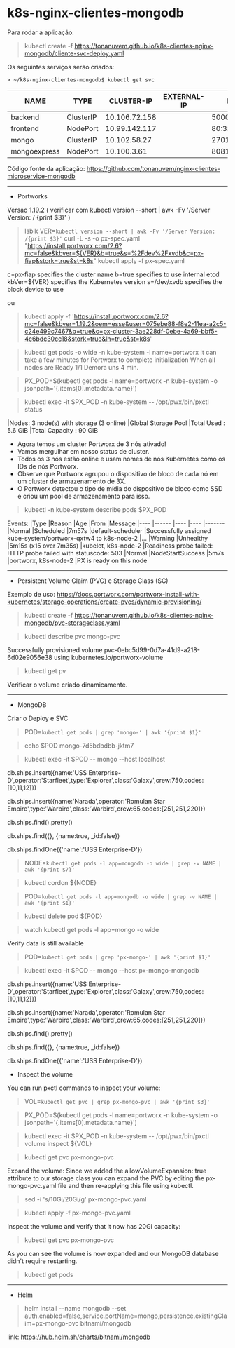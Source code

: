 # k8s-nginx-clientes-mongodb

Para rodar a aplicação:

> kubectl create -f https://tonanuvem.github.io/k8s-clientes-nginx-mongodb/cliente-svc-deploy.yaml

Os seguintes serviços serão criados:

```
> ~/k8s-nginx-clientes-mongodb$ kubectl get svc
```

|NAME          |TYPE       |CLUSTER-IP     |EXTERNAL-IP  |PORT(S)         |AGE|
| --- | --- | --- | ---| --- | ---|
|backend        |ClusterIP    |10.106.72.158   |<none>        |5000/TCP   |2m40s
|frontend       |NodePort    |10.99.142.117   |<none>        |80:32000/TCP     |2m40s
|mongo          |ClusterIP   |10.102.58.27    |<none>        |27017/TCP        |2m40s
|mongoexpress   |NodePort    |10.100.3.61     |<none>        |8081:32081/TCP   |2m40s
 
Código fonte da aplicação: https://github.com/tonanuvem/nginx-clientes-microservice-mongodb

<hr>

* Portworks

Versao 1.19.2 ( verificar com kubectl version --short | awk -Fv '/Server Version: / {print $3}' )

> lsblk
> VER=`kubectl version --short | awk -Fv '/Server Version: /{print $3}'`
> curl -L -s -o px-spec.yaml "https://install.portworx.com/2.6?mc=false&kbver=${VER}&b=true&s=%2Fdev%2Fxvdb&c=px-fiap&stork=true&st=k8s"
> kubectl apply -f px-spec.yaml

c=px-fiap specifies the cluster name
b=true specifies to use internal etcd
kbVer=${VER} specifies the Kubernetes version
s=/dev/xvdb specifies the block device to use
 
ou

> kubectl apply -f 'https://install.portworx.com/2.6?mc=false&kbver=1.19.2&oem=esse&user=075ebe88-f8e2-11ea-a2c5-c24e499c7467&b=true&c=px-cluster-3ae228df-0ebe-4a69-bbf5-4c6bdc30cc18&stork=true&lh=true&st=k8s'

> kubectl get pods -o wide -n kube-system -l name=portworx
It can take a few minutes for Portworx to complete initialization
When all nodes are Ready 1/1
Demora uns 4 min.

> PX_POD=$(kubectl get pods -l name=portworx -n kube-system -o jsonpath='{.items[0].metadata.name}')

> kubectl exec -it $PX_POD -n kube-system -- /opt/pwx/bin/pxctl status

|Nodes: 3 node(s) with storage (3 online)
|Global Storage Pool
|Total Used    	:  5.6 GiB
|Total Capacity	:  90 GiB

- Agora temos um cluster Portworx de 3 nós ativado!
- Vamos mergulhar em nosso status de cluster.
- Todos os 3 nós estão online e usam nomes de nós Kubernetes como os IDs de nós Portworx.
- Observe que Portworx agrupou o dispositivo de bloco de cada nó em um cluster de armazenamento de 3X.
- O Portworx detectou o tipo de mídia do dispositivo de bloco como SSD e criou um pool de armazenamento para isso.

> kubectl -n kube-system describe pods $PX_POD
 
Events:
   |Type     |Reason                             |Age                     |From                  |Message
   |----     |------                             |----                    |----                  |-------
   |Normal   |Scheduled                          |7m57s                   |default-scheduler     |Successfully assigned kube-system/portworx-qxtw4 to k8s-node-2
   |...
   |Warning  |Unhealthy                          |5m15s (x15 over 7m35s)  |kubelet, k8s-node-2   |Readiness probe failed: HTTP probe failed with statuscode: 503
   |Normal   |NodeStartSuccess                   |5m7s                    |portworx, k8s-node-2  |PX is ready on this node

<hr>

* Persistent Volume Claim (PVC) e Storage Class (SC)

Exemplo de uso: https://docs.portworx.com/portworx-install-with-kubernetes/storage-operations/create-pvcs/dynamic-provisioning/

> kubectl create -f https://tonanuvem.github.io/k8s-clientes-nginx-mongodb/pvc-storageclass.yaml

> kubectl describe pvc mongo-pvc

Successfully provisioned volume pvc-0ebc5d99-0d7a-41d9-a218-6d02e9056e38 using kubernetes.io/portworx-volume

> kubectl get pv

Verificar o volume criado dinamicamente.

<hr>

* MongoDB

Criar o Deploy e SVC

> POD=`kubectl get pods | grep 'mongo-' | awk '{print $1}'`

> echo $POD
mongo-7d5bdbdbb-jktm7

> kubectl exec -it $POD -- mongo --host localhost

db.ships.insert({name:'USS Enterprise-D',operator:'Starfleet',type:'Explorer',class:'Galaxy',crew:750,codes:[10,11,12]})

db.ships.insert({name:'Narada',operator:'Romulan Star Empire',type:'Warbird',class:'Warbird',crew:65,codes:[251,251,220]})

db.ships.find().pretty()

db.ships.find({}, {name:true, _id:false})

db.ships.findOne({'name':'USS Enterprise-D'})

> NODE=`kubectl get pods -l app=mongodb -o wide | grep -v NAME | awk '{print $7}'`

> kubectl cordon ${NODE}

> POD=`kubectl get pods -l app=mongodb -o wide | grep -v NAME | awk '{print $1}'`

> kubectl delete pod ${POD}

> watch kubectl get pods -l app=mongo -o wide

Verify data is still available

 > POD=`kubectl get pods | grep 'px-mongo-' | awk '{print $1}'`
 
 > kubectl exec -it $POD -- mongo --host px-mongo-mongodb

db.ships.insert({name:'USS Enterprise-D',operator:'Starfleet',type:'Explorer',class:'Galaxy',crew:750,codes:[10,11,12]})

db.ships.insert({name:'Narada',operator:'Romulan Star Empire',type:'Warbird',class:'Warbird',crew:65,codes:[251,251,220]})

db.ships.find().pretty()

db.ships.find({}, {name:true, _id:false})

db.ships.findOne({'name':'USS Enterprise-D'})

- Inspect the volume

You can run pxctl commands to inspect your volume:

> VOL=`kubectl get pvc | grep px-mongo-pvc | awk '{print $3}'`

> PX_POD=$(kubectl get pods -l name=portworx -n kube-system -o jsonpath='{.items[0].metadata.name}')

> kubectl exec -it $PX_POD -n kube-system -- /opt/pwx/bin/pxctl volume inspect ${VOL}

> kubectl get pvc px-mongo-pvc

Expand the volume: Since we added the allowVolumeExpansion: true attribute to our storage class you can expand the PVC by editing the px-mongo-pvc.yaml file and then re-applying this file using kubectl.

> sed -i 's/10Gi/20Gi/g' px-mongo-pvc.yaml

> kubectl apply -f px-mongo-pvc.yaml

Inspect the volume and verify that it now has 20Gi capacity:

> kubectl get pvc px-mongo-pvc

As you can see the volume is now expanded and our MongoDB database didn't require restarting.

> kubectl get pods

<hr>

* Helm
 
> helm install --name mongodb --set auth.enabled=false,service.portName=mongo,persistence.existingClaim=px-mongo-pvc bitnami/mongodb
 
 link: https://hub.helm.sh/charts/bitnami/mongodb
